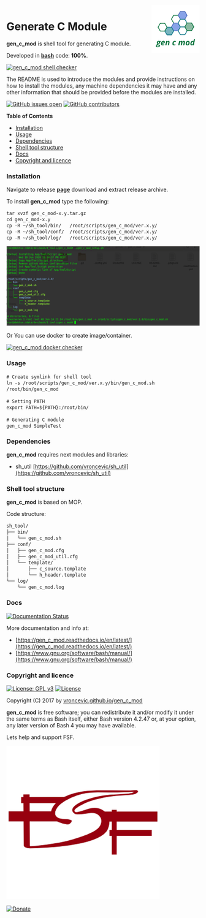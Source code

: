 <img align="right" src="https://raw.githubusercontent.com/vroncevic/gen_c_mod/dev/docs/gen_c_mod_logo.png" width="25%">

# Generate C Module

**gen_c_mod** is shell tool for generating C module.

Developed in **[bash](https://en.wikipedia.org/wiki/Bash_(Unix_shell))** code: **100%**.

[![gen_c_mod shell checker](https://github.com/vroncevic/gen_c_mod/workflows/gen_c_mod%20shell%20checker/badge.svg)](https://github.com/vroncevic/gen_c_mod/actions?query=workflow%3A%22gen_c_mod+shell+checker%22)

The README is used to introduce the modules and provide instructions on
how to install the modules, any machine dependencies it may have and any
other information that should be provided before the modules are installed.

[![GitHub issues open](https://img.shields.io/github/issues/vroncevic/gen_c_mod.svg)](https://github.com/vroncevic/gen_c_mod/issues) [![GitHub contributors](https://img.shields.io/github/contributors/vroncevic/gen_c_mod.svg)](https://github.com/vroncevic/gen_c_mod/graphs/contributors)

<!-- START doctoc generated TOC please keep comment here to allow auto update -->
<!-- DON'T EDIT THIS SECTION, INSTEAD RE-RUN doctoc TO UPDATE -->
**Table of Contents**

- [Installation](#installation)
- [Usage](#usage)
- [Dependencies](#dependencies)
- [Shell tool structure](#shell-tool-structure)
- [Docs](#docs)
- [Copyright and licence](#copyright-and-licence)

<!-- END doctoc generated TOC please keep comment here to allow auto update -->

### Installation

Navigate to release **[page](https://github.com/vroncevic/gen_c_mod/releases)** download and extract release archive.

To install **gen_c_mod** type the following:

```
tar xvzf gen_c_mod-x.y.tar.gz
cd gen_c_mod-x.y
cp -R ~/sh_tool/bin/   /root/scripts/gen_c_mod/ver.x.y/
cp -R ~/sh_tool/conf/  /root/scripts/gen_c_mod/ver.x.y/
cp -R ~/sh_tool/log/   /root/scripts/gen_c_mod/ver.x.y/
```

![alt tag](https://raw.githubusercontent.com/vroncevic/gen_c_mod/dev/docs/setup_tree.png)

Or You can use docker to create image/container.

[![gen_c_mod docker checker](https://github.com/vroncevic/gen_c_mod/workflows/gen_c_mod%20docker%20checker/badge.svg)](https://github.com/vroncevic/gen_c_mod/actions?query=workflow%3A%22gen_c_mod+docker+checker%22)

### Usage

```
# Create symlink for shell tool
ln -s /root/scripts/gen_c_mod/ver.x.y/bin/gen_c_mod.sh /root/bin/gen_c_mod

# Setting PATH
export PATH=${PATH}:/root/bin/

# Generating C module
gen_c_mod SimpleTest
```

### Dependencies

**gen_c_mod** requires next modules and libraries:
* sh_util [https://github.com/vroncevic/sh_util](https://github.com/vroncevic/sh_util)

### Shell tool structure

**gen_c_mod** is based on MOP.

Code structure:
```
sh_tool/
├── bin/
│   └── gen_c_mod.sh
├── conf/
│   ├── gen_c_mod.cfg
│   ├── gen_c_mod_util.cfg
│   └── template/
│       ├── c_source.template
│       └── h_header.template
└── log/
    └── gen_c_mod.log
```

### Docs

[![Documentation Status](https://readthedocs.org/projects/gen_c_mod/badge/?version=latest)](https://gen_c_mod.readthedocs.io/projects/gen_c_mod/en/latest/?badge=latest)

More documentation and info at:
* [https://gen_c_mod.readthedocs.io/en/latest/](https://gen_c_mod.readthedocs.io/en/latest/)
* [https://www.gnu.org/software/bash/manual/](https://www.gnu.org/software/bash/manual/)

### Copyright and licence

[![License: GPL v3](https://img.shields.io/badge/License-GPLv3-blue.svg)](https://www.gnu.org/licenses/gpl-3.0) [![License](https://img.shields.io/badge/License-Apache%202.0-blue.svg)](https://opensource.org/licenses/Apache-2.0)

Copyright (C) 2017 by [vroncevic.github.io/gen_c_mod](https://vroncevic.github.io/gen_c_mod)

**gen_c_mod** is free software; you can redistribute it and/or modify
it under the same terms as Bash itself, either Bash version 4.2.47 or,
at your option, any later version of Bash 4 you may have available.

Lets help and support FSF.

[![Free Software Foundation](https://raw.githubusercontent.com/vroncevic/gen_c_mod/dev/docs/fsf-logo_1.png)](https://my.fsf.org/)

[![Donate](https://www.paypalobjects.com/en_US/i/btn/btn_donateCC_LG.gif)](https://my.fsf.org/donate/)
